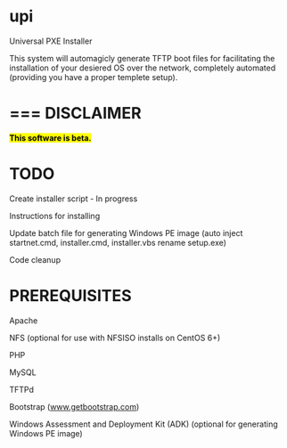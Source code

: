 upi
===

Universal PXE Installer

This system will automagicly generate TFTP boot files for facilitating the installation of your desiered OS over the network, completely automated (providing you have a proper templete setup).


===
DISCLAIMER
===
<strong><mark>This software is beta.</strong></mark>

TODO
===
Create installer script - In progress

Instructions for installing

Update batch file for generating Windows PE image (auto inject startnet.cmd, installer.cmd, installer.vbs rename setup.exe)

Code cleanup

PREREQUISITES
===
Apache

NFS (optional for use with NFSISO installs on CentOS 6+)

PHP

MySQL

TFTPd

Bootstrap (www.getbootstrap.com)

Windows Assessment and Deployment Kit (ADK) (optional for generating Windows PE image)
